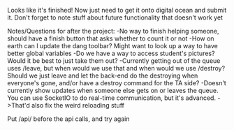 Looks like it's finished! Now just need to get it onto digital ocean and submit it.
Don't forget to note stuff about future functionality that doesn't work yet


Notes/Questions for after the project:
-No way to finish helping someone, should have a finish button that asks whether to count it or not
-How on earth can I update the dang toolbar? Might want to look up a way to have
 better global variables
-Do we have a way to access student's pictures? Would it be best to just take
 them out?
-Currently getting out of the queue uses /leave, but when would we use that
 and when would we use /destroy? Should we just leave and let the back-end
 do the destroying when everyone's gone, and/or have a destroy command for
 the TA side?
-Doesn't currently show updates when someone else gets on or leaves the queue.
 You can use SocketIO to do real-time communication, but it's advanced.
 ->That'd also fix the weird reloading stuff




Put /api/ before the api calls, and try again

